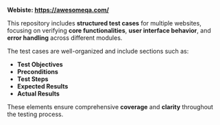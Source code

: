 **Webiste: https://awesomeqa.com/**

This repository includes **structured test cases** for multiple websites, focusing on verifying **core functionalities**, **user interface behavior**, and **error handling** across different modules.

The test cases are well-organized and include sections such as:

- **Test Objectives**  
- **Preconditions**  
- **Test Steps**  
- **Expected Results**  
- **Actual Results**

These elements ensure comprehensive **coverage** and **clarity** throughout the testing process.

